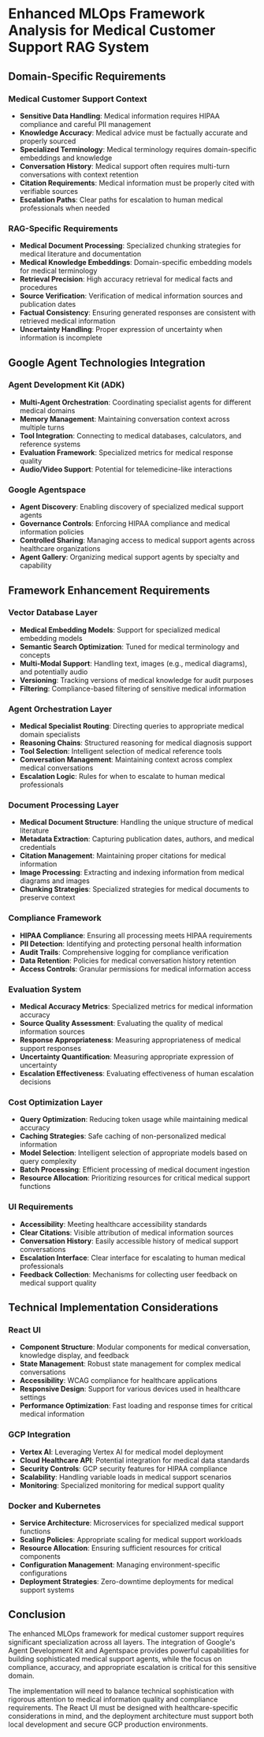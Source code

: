 # Enhanced MLOps Framework Analysis for Medical Customer Support RAG System

## Domain-Specific Requirements

### Medical Customer Support Context
- **Sensitive Data Handling**: Medical information requires HIPAA compliance and careful PII management
- **Knowledge Accuracy**: Medical advice must be factually accurate and properly sourced
- **Specialized Terminology**: Medical terminology requires domain-specific embeddings and knowledge
- **Conversation History**: Medical support often requires multi-turn conversations with context retention
- **Citation Requirements**: Medical information must be properly cited with verifiable sources
- **Escalation Paths**: Clear paths for escalation to human medical professionals when needed

### RAG-Specific Requirements
- **Medical Document Processing**: Specialized chunking strategies for medical literature and documentation
- **Medical Knowledge Embeddings**: Domain-specific embedding models for medical terminology
- **Retrieval Precision**: High accuracy retrieval for medical facts and procedures
- **Source Verification**: Verification of medical information sources and publication dates
- **Factual Consistency**: Ensuring generated responses are consistent with retrieved medical information
- **Uncertainty Handling**: Proper expression of uncertainty when information is incomplete

## Google Agent Technologies Integration

### Agent Development Kit (ADK)
- **Multi-Agent Orchestration**: Coordinating specialist agents for different medical domains
- **Memory Management**: Maintaining conversation context across multiple turns
- **Tool Integration**: Connecting to medical databases, calculators, and reference systems
- **Evaluation Framework**: Specialized metrics for medical response quality
- **Audio/Video Support**: Potential for telemedicine-like interactions

### Google Agentspace
- **Agent Discovery**: Enabling discovery of specialized medical support agents
- **Governance Controls**: Enforcing HIPAA compliance and medical information policies
- **Controlled Sharing**: Managing access to medical support agents across healthcare organizations
- **Agent Gallery**: Organizing medical support agents by specialty and capability

## Framework Enhancement Requirements

### Vector Database Layer
- **Medical Embedding Models**: Support for specialized medical embedding models
- **Semantic Search Optimization**: Tuned for medical terminology and concepts
- **Multi-Modal Support**: Handling text, images (e.g., medical diagrams), and potentially audio
- **Versioning**: Tracking versions of medical knowledge for audit purposes
- **Filtering**: Compliance-based filtering of sensitive medical information

### Agent Orchestration Layer
- **Medical Specialist Routing**: Directing queries to appropriate medical domain specialists
- **Reasoning Chains**: Structured reasoning for medical diagnosis support
- **Tool Selection**: Intelligent selection of medical reference tools
- **Conversation Management**: Maintaining context across complex medical conversations
- **Escalation Logic**: Rules for when to escalate to human medical professionals

### Document Processing Layer
- **Medical Document Structure**: Handling the unique structure of medical literature
- **Metadata Extraction**: Capturing publication dates, authors, and medical credentials
- **Citation Management**: Maintaining proper citations for medical information
- **Image Processing**: Extracting and indexing information from medical diagrams and images
- **Chunking Strategies**: Specialized strategies for medical documents to preserve context

### Compliance Framework
- **HIPAA Compliance**: Ensuring all processing meets HIPAA requirements
- **PII Detection**: Identifying and protecting personal health information
- **Audit Trails**: Comprehensive logging for compliance verification
- **Data Retention**: Policies for medical conversation history retention
- **Access Controls**: Granular permissions for medical information access

### Evaluation System
- **Medical Accuracy Metrics**: Specialized metrics for medical information accuracy
- **Source Quality Assessment**: Evaluating the quality of medical information sources
- **Response Appropriateness**: Measuring appropriateness of medical support responses
- **Uncertainty Quantification**: Measuring appropriate expression of uncertainty
- **Escalation Effectiveness**: Evaluating effectiveness of human escalation decisions

### Cost Optimization Layer
- **Query Optimization**: Reducing token usage while maintaining medical accuracy
- **Caching Strategies**: Safe caching of non-personalized medical information
- **Model Selection**: Intelligent selection of appropriate models based on query complexity
- **Batch Processing**: Efficient processing of medical document ingestion
- **Resource Allocation**: Prioritizing resources for critical medical support functions

### UI Requirements
- **Accessibility**: Meeting healthcare accessibility standards
- **Clear Citations**: Visible attribution of medical information sources
- **Conversation History**: Easily accessible history of medical support conversations
- **Escalation Interface**: Clear interface for escalating to human medical professionals
- **Feedback Collection**: Mechanisms for collecting user feedback on medical support quality

## Technical Implementation Considerations

### React UI
- **Component Structure**: Modular components for medical conversation, knowledge display, and feedback
- **State Management**: Robust state management for complex medical conversations
- **Accessibility**: WCAG compliance for healthcare applications
- **Responsive Design**: Support for various devices used in healthcare settings
- **Performance Optimization**: Fast loading and response times for critical medical information

### GCP Integration
- **Vertex AI**: Leveraging Vertex AI for medical model deployment
- **Cloud Healthcare API**: Potential integration for medical data standards
- **Security Controls**: GCP security features for HIPAA compliance
- **Scalability**: Handling variable loads in medical support scenarios
- **Monitoring**: Specialized monitoring for medical support quality

### Docker and Kubernetes
- **Service Architecture**: Microservices for specialized medical support functions
- **Scaling Policies**: Appropriate scaling for medical support workloads
- **Resource Allocation**: Ensuring sufficient resources for critical components
- **Configuration Management**: Managing environment-specific configurations
- **Deployment Strategies**: Zero-downtime deployments for medical support systems

## Conclusion

The enhanced MLOps framework for medical customer support requires significant specialization across all layers. The integration of Google's Agent Development Kit and Agentspace provides powerful capabilities for building sophisticated medical support agents, while the focus on compliance, accuracy, and appropriate escalation is critical for this sensitive domain.

The implementation will need to balance technical sophistication with rigorous attention to medical information quality and compliance requirements. The React UI must be designed with healthcare-specific considerations in mind, and the deployment architecture must support both local development and secure GCP production environments.
